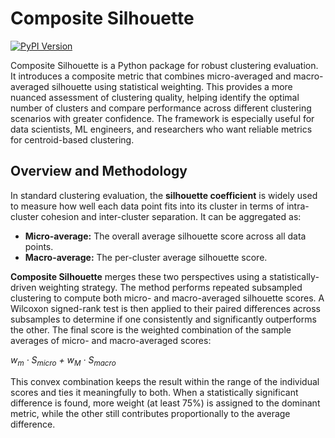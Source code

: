 # Composite Silhouette 

[![PyPI Version](https://img.shields.io/pypi/v/composite-silhouette?logo=pypi)](https://pypi.org/project/composite-silhouette/)

Composite Silhouette is a Python package for robust clustering evaluation.
It introduces a composite metric that combines micro-averaged and macro-averaged silhouette using statistical weighting.
This provides a more nuanced assessment of clustering quality, helping identify the optimal number of clusters and compare performance across different clustering scenarios with greater confidence.
The framework is especially useful for data scientists, ML engineers, and researchers who want reliable metrics for centroid-based clustering.

## Overview and Methodology 
In standard clustering evaluation, the **silhouette coefficient** is widely used to measure how well each data point fits into its cluster in terms of intra-cluster cohesion and inter-cluster separation.
It can be aggregated as:
- **Micro-average:** The overall average silhouette score across all data points.
- **Macro-average:** The per-cluster average silhouette score.

**Composite Silhouette** merges these two perspectives using a statistically-driven weighting strategy.
The method performs repeated subsampled clustering to compute both micro- and macro-averaged silhouette scores.
A Wilcoxon signed-rank test is then applied to their paired differences across subsamples to determine if one consistently and significantly outperforms the other.
The final score is the weighted combination of the sample averages of micro- and macro-averaged scores:

*w<sub>m</sub> · S<sub>micro</sub> + w<sub>M</sub> · S<sub>macro</sub>*

This convex combination keeps the result within the range of the individual scores and ties it meaningfully to both.
When a statistically significant difference is found, more weight (at least 75%) is assigned to the dominant metric, while the other still contributes proportionally to the average difference.

